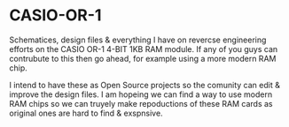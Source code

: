 # CASIO-OR-1
Schematices, design files & everything I have on revercse engineering efforts on the CASIO OR-1 4-BIT 1KB RAM module. If any of you guys can contrubute to this then go ahead, for example using a more modern RAM chip.

I intend to have these as Open Source projects so the comunity can edit & improve the design files. I am hopeing we can find a way to use modern RAM chips so we can truyely make repoductions of these RAM cards as original ones are hard to find & exspnsive.
